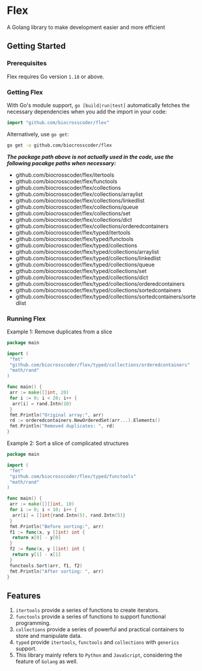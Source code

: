 # Flex

A Golang library to make development easier and more efficient

## Getting Started

### Prerequisites

Flex requires Go version `1.18` or above.

### Getting Flex

With Go's module support, `go [build|run|test]` automatically fetches the necessary dependencies when you add the import in your code:

```go
import "github.com/biocrosscoder/flex"
```

Alternatively, use `go get`:

```sh
go get -u github.com/biocrosscoder/flex
```

***The package path above is not actually used in the code, use the following pacakge paths when necessary:***

+ github.com/biocrosscoder/flex/itertools
+ github.com/biocrosscoder/flex/functools
+ github.com/biocrosscoder/flex/collections
+ github.com/biocrosscoder/flex/collections/arraylist
+ github.com/biocrosscoder/flex/collections/linkedlist
+ github.com/biocrosscoder/flex/collections/queue
+ github.com/biocrosscoder/flex/collections/set
+ github.com/biocrosscoder/flex/collections/dict
+ github.com/biocrosscoder/flex/collections/orderedcontainers
+ github.com/biocrosscoder/flex/typed/itertools
+ github.com/biocrosscoder/flex/typed/functools
+ github.com/biocrosscoder/flex/typed/collections
+ github.com/biocrosscoder/flex/typed/collections/arraylist
+ github.com/biocrosscoder/flex/typed/collections/linkedlist
+ github.com/biocrosscoder/flex/typed/collections/queue
+ github.com/biocrosscoder/flex/typed/collections/set
+ github.com/biocrosscoder/flex/typed/collections/dict
+ github.com/biocrosscoder/flex/typed/collections/orderedcontainers
+ github.com/biocrosscoder/flex/typed/collections/sortedcontainers
+ github.com/biocrosscoder/flex/typed/collections/sortedcontainers/sortedlist

### Running Flex

Example 1: Remove duplicates from a slice

```go
package main

import (
 "fmt"
 "github.com/biocrosscoder/flex/typed/collections/orderedcontainers"
 "math/rand"
)

func main() {
 arr := make([]int, 20)
 for i := 0; i < 20; i++ {
  arr[i] = rand.Intn(10)
 }
 fmt.Println("Original array:", arr)
 rd := orderedcontainers.NewOrderedSet(arr...).Elements()
 fmt.Println("Removed duplicates: ", rd)
}
```

Example 2: Sort a slice of complicated structures

```go
package main

import (
 "fmt"
 "github.com/biocrosscoder/flex/typed/functools"
 "math/rand"
)

func main() {
 arr := make([][]int, 10)
 for i := 0; i < 10; i++ {
  arr[i] = []int{rand.Intn(5), rand.Intn(5)}
 }
 fmt.Println("Before sorting:", arr)
 f1 := func(x, y []int) int {
  return x[0] - y[0]
 }
 f2 := func(x, y []int) int {
  return y[1] - x[1]
 }
 functools.Sort(arr, f1, f2)
 fmt.Println("After sorting: ", arr)
}
```

## Features

1. `itertools` provide a series of functions to create iterators.
2. `functools` provide a series of functions to support functional programming.
3. `collections` provide a series of powerful and practical containers to store and manipulate data.
4. `typed` provide `itertools`, `functools` and `collections` with `generics` support.
5. This library mainly refers to `Python` and `JavaScript`, considering the feature of `Golang` as well.
